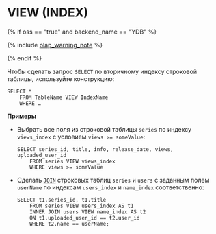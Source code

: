 # VIEW (INDEX)

{% if oss == "true" and backend_name == "YDB" %}

{% include [olap_warning_note](../../../../../_includes/not_allow_for_olap_note.md) %}

{% endif %}

Чтобы сделать запрос `SELECT` по вторичному индексу строковой таблицы, используйте конструкцию:

``` yql
SELECT *
    FROM TableName VIEW IndexName
    WHERE …
```

**Примеры**

* Выбрать все поля из строковой таблицы `series` по индексу `views_index` с условием `views >= someValue`:

  ``` yql
  SELECT series_id, title, info, release_date, views, uploaded_user_id
      FROM series VIEW views_index
      WHERE views >= someValue
  ```

* Сделать [`JOIN`](../../join.md) строковых таблиц `series` и `users` c заданным полем `userName` по индексам `users_index` и `name_index` соответственно:

  ``` yql
  SELECT t1.series_id, t1.title
      FROM series VIEW users_index AS t1
      INNER JOIN users VIEW name_index AS t2
      ON t1.uploaded_user_id == t2.user_id
      WHERE t2.name == userName;
  ```

